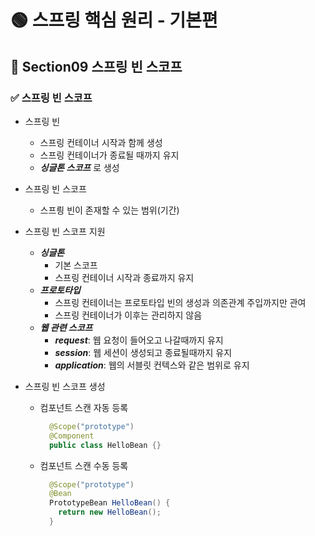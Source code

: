 # 🟢 스프링 핵심 원리 - 기본편

## 📄 Section09 스프링 빈 스코프
### ✅ 스프링 빈 스코프
- 스프링 빈
  - 스프링 컨테이너 시작과 함께 생성
  - 스프링 컨테이너가 종료될 때까지 유지
  - **_싱글톤 스코프_** 로 생성


- 스프링 빈 스코프
  - 스프릥 빈이 존재할 수 있는 범위(기간)


- 스프링 빈 스코프 지원
  - **_싱글톤_**
    - 기본 스코프
    - 스프링 컨테이너 시작과 종료까지 유지
  - **_프로토타입_**
    - 스프링 컨테이너는 프로토타입 빈의 생성과 의존관계 주입까지만 관여
    - 스프링 컨테이너가 이후는 관리하지 않음
  - **_웹 관련 스코프_**
    - **_request_**: 웹 요청이 들어오고 나갈때까지 유지
    - **_session_**: 웹 세션이 생성되고 종료될때까지 유지
    - **_application_**: 웹의 서블릿 컨텍스와 같은 범위로 유지


- 스프링 빈 스코프 생성
  - 컴포넌트 스캔 자동 등록
    ```java
      @Scope("prototype")
      @Component
      public class HelloBean {}
    ```

  - 컴포넌트 스캔 수동 등록
    ```java
      @Scope("prototype")
      @Bean
      PrototypeBean HelloBean() {
        return new HelloBean();
      }
    ```